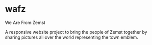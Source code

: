 # wafz

We Are From Zemst

A responsive website project to bring the people of Zemst together by sharing pictures all over the world representing the town emblem.
